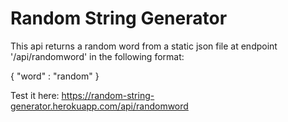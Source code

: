 # Random String Generator

This api returns a random word from a static json file at endpoint '/api/randomword' in the following format: 

{
  "word" : "random"
}

Test it here: https://random-string-generator.herokuapp.com/api/randomword
